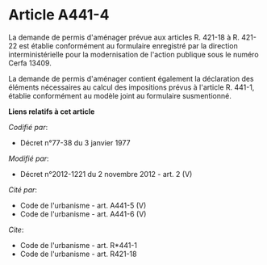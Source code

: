# Article A441-4

La demande de permis d'aménager prévue aux articles R. 421-18 à R. 421-22 est établie conformément au formulaire enregistré
par la direction interministérielle pour la modernisation de l'action publique sous le numéro Cerfa 13409. 

La demande de permis d'aménager contient également la déclaration des éléments nécessaires au calcul des impositions prévus à
l'article R. 441-1, établie conformément au modèle joint au formulaire susmentionné.

**Liens relatifs à cet article**

_Codifié par_:

  - Décret n°77-38 du 3 janvier 1977

_Modifié par_:

  - Décret n°2012-1221 du 2 novembre 2012 - art. 2 (V)

_Cité par_:

  - Code de l'urbanisme - art. A441-5 (V)
  - Code de l'urbanisme - art. A441-6 (V)

_Cite_:

  - Code de l'urbanisme - art. R*441-1
  - Code de l'urbanisme - art. R421-18
